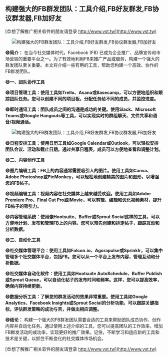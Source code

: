 ## **构建强大的FB群发团队：工具介绍,FB好友群发,FB协议群发器,FB加好友**

[😍想了解推广相关软件的朋友请登录 http://www.vst.tw](http://www.vst.tw)

 <center><img src="https://vst.tw/MP4/tuiguang/png/8.png" alt="构建强大的FB群发团队：工具介绍,FB好友群发,FB协议群发器,FB加好友"></center>

**😄简介：**
在当今社交媒体时代，Facebook (FB) 已成为企业推广、品牌宣传和市场营销的重要平台之一。为了有效地利用FB来推广产品或服务，构建一个强大的群发团队至关重要。本文将介绍一些有用的工具，帮助您构建一个高效、协作的FB群发团队。

**😄一、团队协作工具**

**😄项目管理工具：使用工具如Trello、Asana或Basecamp，可以方便地组织和跟踪团队任务。您可以创建不同的项目板，分配任务给不同的成员，并监控进度。**

**😄即时通讯工具：团队成员之间的沟通是成功的关键。使用Slack、Microsoft Teams或Google Hangouts等工具，可以实现实时的群组聊天、文件共享和语音/视频通话。**

 <center><img src="https://vst.tw/MP4/tuiguang/png/8.png" alt="构建强大的FB群发团队：工具介绍,FB好友群发,FB协议群发器,FB加好友"></center>

**😄日程安排工具：使用日历工具如Google Calendar或Outlook，可以轻松安排团队会议、活动和截止日期。通过共享日程表，成员可以方便地查看和调整计划。**

**😄二、内容创作工具**

**😄图片编辑工具：FB上的内容通常需要吸引人的图片。使用工具如Canva、Adobe Photoshop或PicMonkey，可以轻松地创建精美的图片和图形，以增强您的FB帖子。**

**😄视频编辑工具：视频内容在社交媒体上越来越受欢迎。使用工具如Adobe Premiere Pro、Final Cut Pro或iMovie，可以剪辑、编辑和优化视频素材，提升FB帖子的吸引力。**

**😄内容管理系统：使用像Hootsuite、Buffer或Sprout Social这样的工具，可以方便地计划、发布和管理FB上的内容。您可以预先创建和排定帖子，跟踪互动和分析数据。**

**😄三、自动化工具**

**😄社交媒体管理平台：使用工具如Falcon.io、Agorapulse或Sprinklr，可以集中管理多个社交媒体平台，包括FB。您可以从一个平台上发布内容，管理互动和分析数据。**

**😄社交媒体自动化软件：使用工具如Hootsuite AutoSchedule、Buffer Publish或Sprout Queue，可以自动化帖子的发布时间和频率。这样，您可以提高效率，确保内容持续更新。**

**😄数据分析工具：了解您的群发活动的效果非常重要。使用工具如Google Analytics、Facebook Insights或Sprout Social的分析功能，可以跟踪关键指标，评估群发策略的成功与否，并做出相应调整。**

**😄结论：**
构建一个强大的FB群发团队需要合适的工具来帮助团队成员协作、创作内容并自动化任务。通过使用上述介绍的工具，您可以提高团队的工作效率，增加FB群发活动的成功率，实现更好的推广效果。记住，不断学习和适应新的工具和技术是关键，以抓住不断变化的社交媒体市场机会。

[😍想了解推广相关软件的朋友请登录 http://www.vst.tw](http://www.vst.tw)



